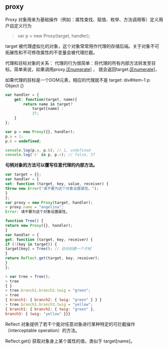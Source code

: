 ## proxy ##

Proxy 对象用来为基础操作（例如：属性查找、赋值、枚举、方法调用等）定义用户自定义行为

> var p = new Proxy(target, handler);

target
被代理虚拟化的对象，这个对象常常用作代理的存储后端。关于对象不可拓展性和不可修改属性的不变量会被代理拦截。

代理和目标对象的关系：
 代理的行为很简单：将代理的所有内部方法转发至目标。简单来说，如果调用proxy.[[Enumerate]]() ，
 就会返回target.[[Enumerate]]()， 

 如果代理的目标是一个DOM元素，相应的代理就不是
 target: div#item-1
 p: Object {}

```js
var handler = {
    get: function(target, name){
        return name in target?
            target[name] :
            37;
    }
};

var p = new Proxy({}, handler);
p.a = 1;
p.b = undefined;

console.log(p.a, p.b); // 1, undefined
console.log('c' in p, p.c); // false, 37
```

**句柄对象的方法可以覆写任意代理的内部方法。**
```js
var target = {};
var handler = {
set: function (target, key, value, receiver) {
throw new Error("请不要为这个对象设置属性。");
}
};
var proxy = new Proxy(target, handler);
> proxy.name = "angelina";
Error: 请不要为这个对象设置属性。
```

```js
function Tree() {
return new Proxy({}, handler);
}
var handler = {
get: function (target, key, receiver) {
if (!(key in target)) {
target[key] = Tree(); // 自动创建一个子树
}
return Reflect.get(target, key, receiver);
}
};

> var tree = Tree();
> tree
{ }
> tree.branch1.branch2.twig = "green";
> tree
{ branch1: { branch2: { twig: "green" } } }
> tree.branch1.branch3.twig = "yellow";
{ branch1: { branch2: { twig: "green" },
branch3: { twig: "yellow" }}}

```

Reflect 对象提供了若干个能对任意对象进行某种特定的可拦截操作（interceptable operation）的方法。

Reflect.get()
获取对象身上某个属性的值，类似于 target[name]。

